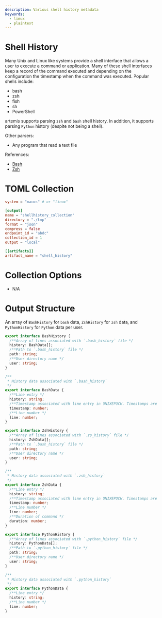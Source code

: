 ```yaml
---
description: Various shell history metadata
keywords:
  - linux
  - plaintext
---
```


# Shell History

Many Unix and Linux like systems provide a shell interface that allows a user to
execute a command or application. Many of these shell interfaces keep a record
of the command executed and depending on the configuration the timestamp when
the command was executed. Popular shells include:

- bash
- zsh
- fish
- sh
- PowerShell

artemis supports parsing `zsh` and `bash` shell history. In addition, it
supports parsing `Python` history (despite not being a shell).

Other parsers:

- Any program that read a text file

References:

- [Bash](https://linuxhint.com/bash_command_history_usage/)
- [Zsh](https://www.soberkoder.com/better-zsh-history/)

# TOML Collection

```toml
system = "macos" # or "linux"

[output]
name = "shellhistory_collection"
directory = "./tmp"
format = "json"
compress = false
endpoint_id = "abdc"
collection_id = 1
output = "local"

[[artifacts]]
artifact_name = "shell_history"
```

# Collection Options

- N/A

# Output Structure

An array of `BashHistory` for `bash` data, `ZshHistory` for `zsh` data, and
`PythonHistory` for `Python` data per user.

```typescript
export interface BashHistory {
  /**Array of lines associated with `.bash_history` file */
  history: BashData[];
  /**Path to `.bash_history` file */
  path: string;
  /**User directory name */
  user: string;
}

/**
 * History data associated with `.bash_history`
 */
export interface BashData {
  /**Line entry */
  history: string;
  /**Timestamp associated with line entry in UNIXEPOCH. Timestamps are **optional** in `.bash_history`, zero (0) is returned for no timestamp */
  timestamp: number;
  /**Line number */
  line: number;
}

export interface ZshHistory {
  /**Array of lines associated with `.zs_history` file */
  history: ZshData[];
  /**Path to `.bash_history` file */
  path: string;
  /**User directory name */
  user: string;
}

/**
 * History data associated with `.zsh_history`
 */
export interface ZshData {
  /**Line entry */
  history: string;
  /**Timestamp associated with line entry in UNIXEPOCH. Timestamps are **optional** in `.zsh_history`, zero (0) is returned for no timestamp */
  timestamp: number;
  /**Line number */
  line: number;
  /**Duration of command */
  duration: number;
}

export interface PythonHistory {
  /**Array of lines associated with `.python_history` file */
  history: PythonData[];
  /**Path to `.python_history` file */
  path: string;
  /**User directory name */
  user: string;
}

/**
 * History data associated with `.python_history`
 */
export interface PythonData {
  /**Line entry */
  history: string;
  /**Line number */
  line: number;
}
```
